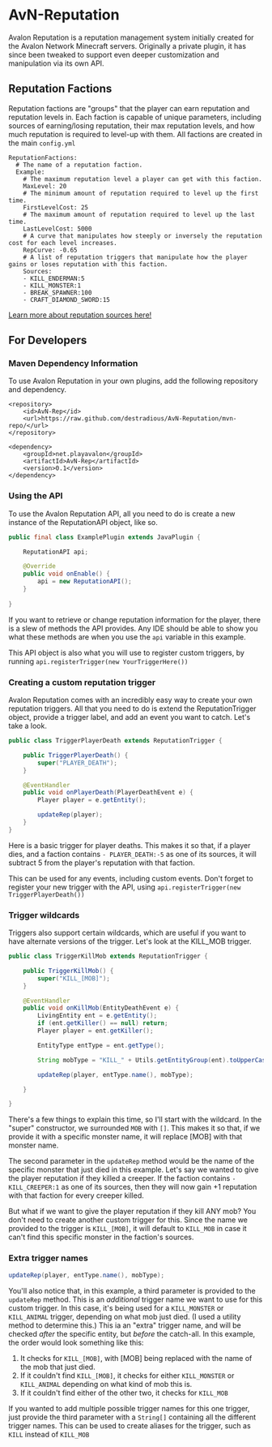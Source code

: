 # AvN-Reputation
Avalon Reputation is a reputation management system initially created for the Avalon Network Minecraft servers. Originally a private plugin, it has since been tweaked to support even deeper customization and manipulation via its own API. 

## Reputation Factions
Reputation factions are "groups" that the player can earn reputation and reputation levels in. Each faction is capable of unique parameters, including sources of earning/losing reputation, their max reputation levels, and how much reputation is required to level-up with them. All factions are created in the main `config.yml`
```
ReputationFactions:
  # The name of a reputation faction.
  Example:
    # The maximum reputation level a player can get with this faction.
    MaxLevel: 20
    # The minimum amount of reputation required to level up the first time.
    FirstLevelCost: 25
    # The maximum amount of reputation required to level up the last time.
    LastLevelCost: 5000
    # A curve that manipulates how steeply or inversely the reputation cost for each level increases.
    RepCurve: -0.65
    # A list of reputation triggers that manipulate how the player gains or loses reputation with this faction.
    Sources:
    - KILL_ENDERMAN:5
    - KILL_MONSTER:1
    - BREAK_SPAWNER:100
    - CRAFT_DIAMOND_SWORD:15
```
[Learn more about reputation sources here!](https://github.com/destradious/AvN-Reputation/wiki/Reputation-Sources-&-Triggers)

## For Developers

### Maven Dependency Information
To use Avalon Reputation in your own plugins, add the following repository and dependency.

```
<repository>
    <id>AvN-Rep</id>
    <url>https://raw.github.com/destradious/AvN-Reputation/mvn-repo/</url>
</repository>
```
```
<dependency>
    <groupId>net.playavalon</groupId>
    <artifactId>AvN-Rep</artifactId>
    <version>0.1</version>
</dependency>
```

### Using the API
To use the Avalon Reputation API, all you need to do is create a new instance of the ReputationAPI object, like so.
```java
public final class ExamplePlugin extends JavaPlugin {

    ReputationAPI api;

    @Override
    public void onEnable() {
        api = new ReputationAPI();
    }
  
}
```
If you want to retrieve or change reputation information for the player, there is a slew of methods the API provides. Any IDE should be able to show you what these methods are when you use the `api` variable in this example.

This API object is also what you will use to register custom triggers, by running `api.registerTrigger(new YourTriggerHere())`

### Creating a custom reputation trigger
Avalon Reputation comes with an incredibly easy way to create your own reputation triggers. All that you need to do is extend the ReputationTrigger object, provide a trigger label, and add an event you want to catch. Let's take a look.

```java
public class TriggerPlayerDeath extends ReputationTrigger {

    public TriggerPlayerDeath() {
        super("PLAYER_DEATH");
    }

    @EventHandler
    public void onPlayerDeath(PlayerDeathEvent e) {
        Player player = e.getEntity();

        updateRep(player);
    }
}
```
Here is a basic trigger for player deaths. This makes it so that, if a player dies, and a faction contains `- PLAYER_DEATH:-5` as one of its sources, it will subtract 5 from the player's reputation with that faction.

This can be used for any events, including custom events. Don't forget to register your new trigger with the API, using `api.registerTrigger(new TriggerPlayerDeath())`

### Trigger wildcards
Triggers also support certain wildcards, which are useful if you want to have alternate versions of the trigger. Let's look at the KILL_MOB trigger.
```java
public class TriggerKillMob extends ReputationTrigger {

    public TriggerKillMob() {
        super("KILL_[MOB]");
    }

    @EventHandler
    public void onKillMob(EntityDeathEvent e) {
        LivingEntity ent = e.getEntity();
        if (ent.getKiller() == null) return;
        Player player = ent.getKiller();

        EntityType entType = ent.getType();

        String mobType = "KILL_" + Utils.getEntityGroup(ent).toUpperCase();

        updateRep(player, entType.name(), mobType);

    }

}
```
There's a few things to explain this time, so I'll start with the wildcard. In the "super" constructor, we surrounded `MOB` with `[]`. This makes it so that, if we provide it with a specific monster name, it will replace \[MOB\] with that monster name. 

The second parameter in the `updateRep` method would be the name of the specific monster that just died in this example. Let's say we wanted to give the player reputation if they killed a creeper. If the faction contains `- KILL_CREEPER:1` as one of its sources, then they will now gain +1 reputation with that faction for every creeper killed.

But what if we want to give the player reputation if they kill ANY mob? You don't need to create another custom trigger for this. Since the name we provided to the trigger is `KILL_[MOB]`, it will default to `KILL_MOB` in case it can't find this specific monster in the faction's sources.

### Extra trigger names

```java
updateRep(player, entType.name(), mobType);
```

You'll also notice that, in this example, a third parameter is provided to the `updateRep` method. This is an *additional* trigger name we want to use for this custom trigger. In this case, it's being used for a `KILL_MONSTER` or `KILL_ANIMAL` trigger, depending on what mob just died. (I used a utility method to determine this.) This ia an "extra" trigger name, and will be checked *after* the specific entity, but *before* the catch-all. In this example, the order would look something like this:
1. It checks for `KILL_[MOB]`, with \[MOB\] being replaced with the name of the mob that just died.
2. If it couldn't find `KILL_[MOB]`, it checks for either `KILL_MONSTER` or `KILL_ANIMAL` depending on what kind of mob this is.
3. If it couldn't find either of the other two, it checks for `KILL_MOB`

If you wanted to add multiple possible trigger names for this one trigger, just provide the third parameter with a `String[]` containing all the different trigger names. This can be used to create aliases for the trigger, such as `KILL` instead of `KILL_MOB`
